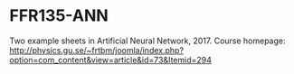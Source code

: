 # FFR135-ANN
Two example sheets in Artificial Neural Network, 2017.
Course homepage: http://physics.gu.se/~frtbm/joomla/index.php?option=com_content&view=article&id=73&Itemid=294